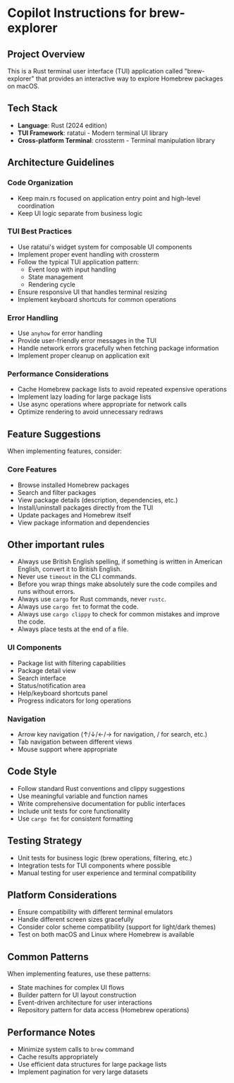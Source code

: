 # Copilot Instructions for brew-explorer

## Project Overview
This is a Rust terminal user interface (TUI) application called "brew-explorer" that provides an interactive way to explore Homebrew packages on macOS.

## Tech Stack
- **Language**: Rust (2024 edition)
- **TUI Framework**: ratatui - Modern terminal UI library
- **Cross-platform Terminal**: crossterm - Terminal manipulation library

## Architecture Guidelines

### Code Organization
- Keep main.rs focused on application entry point and high-level coordination
- Keep UI logic separate from business logic

### TUI Best Practices
- Use ratatui's widget system for composable UI components
- Implement proper event handling with crossterm
- Follow the typical TUI application pattern:
  - Event loop with input handling
  - State management
  - Rendering cycle
- Ensure responsive UI that handles terminal resizing
- Implement keyboard shortcuts for common operations

### Error Handling
- Use `anyhow` for error handling
- Provide user-friendly error messages in the TUI
- Handle network errors gracefully when fetching package information
- Implement proper cleanup on application exit

### Performance Considerations
- Cache Homebrew package lists to avoid repeated expensive operations
- Implement lazy loading for large package lists
- Use async operations where appropriate for network calls
- Optimize rendering to avoid unnecessary redraws

## Feature Suggestions
When implementing features, consider:

### Core Features
- Browse installed Homebrew packages
- Search and filter packages
- View package details (description, dependencies, etc.)
- Install/uninstall packages directly from the TUI
- Update packages and Homebrew itself
- View package information and dependencies

## Other important rules
- Always use British English spelling, if something is written in American English, convert it to British English.
- Never use `timeout` in the CLI commands.
- Before you wrap things make absolutely sure the code compiles and runs without errors.
- Always use `cargo` for Rust commands, never `rustc`.
- Always use `cargo fmt` to format the code.
- Always use `cargo clippy` to check for common mistakes and improve the code.
- Always place tests at the end of a file.

### UI Components
- Package list with filtering capabilities
- Package detail view
- Search interface
- Status/notification area
- Help/keyboard shortcuts panel
- Progress indicators for long operations

### Navigation
- Arrow key navigation (↑/↓/←/→ for navigation, / for search, etc.)
- Tab navigation between different views
- Mouse support where appropriate

## Code Style
- Follow standard Rust conventions and clippy suggestions
- Use meaningful variable and function names
- Write comprehensive documentation for public interfaces
- Include unit tests for core functionality
- Use `cargo fmt` for consistent formatting

## Testing Strategy
- Unit tests for business logic (brew operations, filtering, etc.)
- Integration tests for TUI components where possible
- Manual testing for user experience and terminal compatibility

## Platform Considerations
- Ensure compatibility with different terminal emulators
- Handle different screen sizes gracefully
- Consider color scheme compatibility (support for light/dark themes)
- Test on both macOS and Linux where Homebrew is available

## Common Patterns
When implementing features, use these patterns:
- State machines for complex UI flows
- Builder pattern for UI layout construction
- Event-driven architecture for user interactions
- Repository pattern for data access (Homebrew operations)

## Performance Notes
- Minimize system calls to `brew` command
- Cache results appropriately
- Use efficient data structures for large package lists
- Implement pagination for very large datasets
